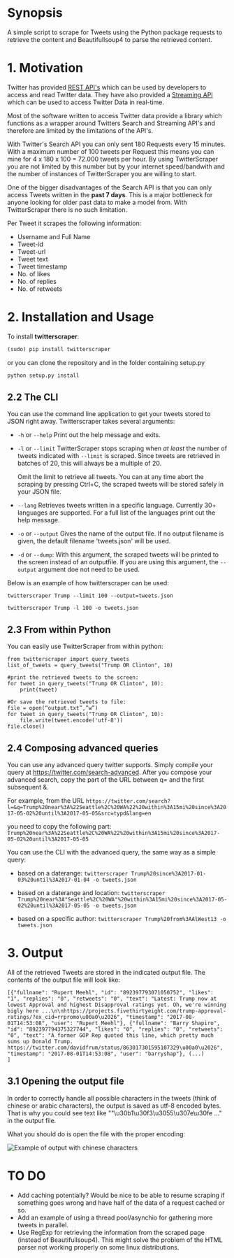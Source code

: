# Synopsis

A simple script to scrape for Tweets using the Python package requests to
retrieve the content and Beautifullsoup4 to parse the retrieved content.


# 1. Motivation
Twitter has provided [REST API's](https://dev.twitter.com/rest/public) which can
be used by developers to access and read Twitter data. They have also provided
a [Streaming API](https://dev.twitter.com/streaming/overview) which can be used
to access Twitter Data in real-time.

Most of the software written to access Twitter data provide a library which
functions as a wrapper around Twitters Search and Streaming API's and therefore
are limited by the limitations of the API's.

With Twitter's Search API you can only sent 180 Requests every 15 minutes. With
a maximum number of 100 tweets per Request this means you can mine for
4 x 180 x 100 = 72.000 tweets per hour. By using TwitterScraper you are not
limited by this number but by your internet speed/bandwith and the number of
instances of TwitterScraper you are willing to start.


One of the bigger disadvantages of the Search API is that you can only access
Tweets written in the **past 7 days**. This is a major bottleneck for anyone
looking for older past data to make a model from. With TwitterScraper there is
no such limitation.

Per Tweet it scrapes the following information:
+ Username and Full Name
+ Tweet-id
+ Tweet-url
+ Tweet text
+ Tweet timestamp
+ No. of likes
+ No. of replies
+ No. of retweets
 

# 2. Installation and Usage

To install **twitterscraper**:

```python
(sudo) pip install twitterscraper
```

or you can clone the repository and in the folder containing setup.py

```python
python setup.py install
```

## 2.2 The CLI

You can use the command line application to get your tweets stored to JSON
right away. 
Twitterscraper takes several arguments:

- `-h` or `--help`
Print out the help message and exits.

- `-l` or `--limit`
TwitterScraper stops scraping when *at least* the number of tweets indicated with `--limit` is scraped. 
Since tweets are retrieved in batches of 20, this will always be a multiple of 20. 

    Omit the limit to retrieve all tweets. You can at any time abort the scraping
by pressing Ctrl+C, the scraped tweets will be stored safely in your JSON file.
  
- `--lang`
Retrieves tweets written in a specific language. Currently 30+ languages are supported. For a full list of the languages print out the help message.

- `-o` or `--output`
Gives the name of the output file. If no output filename is given, the default filename 'tweets.json' will be used. 

- `-d` or `--dump`:
With this argument, the scraped tweets will be printed to the screen instead of an outputfile. 
If you are using this argument, the `--output` argument doe not need to be used. 


Below is an example of how twitterscraper can be used:

`twitterscraper Trump --limit 100 --output=tweets.json`

`twitterscraper Trump -l 100 -o tweets.json`


## 2.3 From within Python
You can easily use TwitterScraper from within python:
```
from twitterscraper import query_tweets
list_of_tweets = query_tweets("Trump OR Clinton", 10)

#print the retrieved tweets to the screen:
for tweet in query_tweets("Trump OR Clinton", 10):
    print(tweet)
    
#Or save the retrieved tweets to file:
file = open(“output.txt”,”w”) 
for tweet in query_tweets("Trump OR Clinton", 10):
    file.write(tweet.encode('utf-8')) 
file.close()

```

## 2.4 Composing advanced queries
You can use any advanced query twitter supports. Simply compile your query at
<https://twitter.com/search-advanced>. After you compose your advanced search, copy the part of the URL 
between q= and the first subsequent &. 

For example, from the URL
`https://twitter.com/search?l=&q=Trump%20near%3A%22Seattle%2C%20WA%22%20within%3A15mi%20since%3A2017-05-02%20until%3A2017-05-05&src=typd&lang=en`

you need to copy the following part:
`Trump%20near%3A%22Seattle%2C%20WA%22%20within%3A15mi%20since%3A2017-05-02%20until%3A2017-05-05`



You can use the CLI with the advanced query, the same way as a simple query:

+ based on a daterange: 
```twitterscraper Trump%20since%3A2017-01-03%20until%3A2017-01-04 -o tweets.json```

+ based on a daterange and location: 
```twitterscraper Trump%20near%3A"Seattle%2C%20WA"%20within%3A15mi%20since%3A2017-05-02%20until%3A2017-05-05 -o tweets.json```

+ based on a specific author: 
```twitterscraper Trump%20from%3AAlWest13 -o tweets.json```



# 3. Output

All of the retrieved Tweets are stored in the indicated output file. The contents of the output file will look like:
```
[{"fullname": "Rupert Meehl", "id": "892397793071050752", "likes": "1", "replies": "0", "retweets": "0", "text": "Latest: Trump now at lowest Approval and highest Disapproval ratings yet. Oh, we're winning bigly here ...\n\nhttps://projects.fivethirtyeight.com/trump-approval-ratings/?ex_cid=rrpromo\u00a0\u2026", "timestamp": "2017-08-01T14:53:08", "user": "Rupert_Meehl"}, {"fullname": "Barry Shapiro", "id": "892397794375327744", "likes": "0", "replies": "0", "retweets": "0", "text": "A former GOP Rep quoted this line, which pretty much sums up Donald Trump. https://twitter.com/davidfrum/status/863017301595107329\u00a0\u2026", "timestamp": "2017-08-01T14:53:08", "user": "barryshap"}, (...)
]
```

## 3.1 Opening the output file
In order to correctly handle all possible characters in the tweets (think of chinese or arabic characters), the output is saved as utf-8 encoded bytes. That is why you could see text like ""\u30b1\u30f3\u3055\u307e\u30fe ..." in the output file. 

What you should do is open the file with the proper encoding:

![Example of output with chinese characters](https://user-images.githubusercontent.com/4409108/30702318-f05bc196-9eec-11e7-8234-a07aabec294f.PNG)

# TO DO

- Add caching potentially? Would be nice to be able to resume scraping if
  something goes wrong and have half of the data of a request cached or so.
- Add an example of using a thread pool/asynchio for gathering more tweets in
  parallel.
- Use RegExp for retrieving the information from the scraped page (instead of Beautifullsoup4). 
  This might solve the problem of the HTML parser not working properly on some linux distributions.
